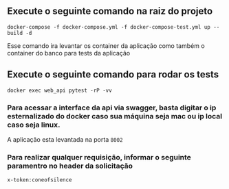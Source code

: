 ## Execute o seguinte comando na raiz do projeto 
```docker-compose -f docker-compose.yml -f docker-compose-test.yml up --build -d```

Esse comando ira levantar os container da aplicação como também o container do banco para tests da aplicação

## Execute o seguinte comando para rodar os tests
```docker exec web_api pytest -rP -vv```

### Para acessar a interface da api via swagger, basta digitar o ip esternalizado do docker caso sua máquina seja mac ou ip local caso seja linux.
A aplicação esta levantada na porta ```8002```

### Para realizar qualquer requisição, informar o seguinte paramentro no header da solicitação
```x-token:coneofsilence```
